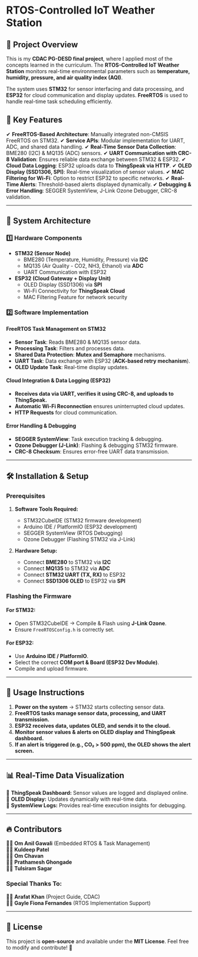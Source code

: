 # RTOS-Controlled IoT Weather Station

## 📌 Project Overview
This is my **CDAC PG-DESD final project**, where I applied most of the concepts learned in the curriculum. The **RTOS-Controlled IoT Weather Station** monitors real-time environmental parameters such as **temperature, humidity, pressure, and air quality index (AQI)**.

The system uses **STM32** for sensor interfacing and data processing, and **ESP32** for cloud communication and display updates. **FreeRTOS** is used to handle real-time task scheduling efficiently.

## 🚀 Key Features
✔ **FreeRTOS-Based Architecture**: Manually integrated non-CMSIS FreeRTOS on STM32.
✔ **Service APIs**: Modular implementation for UART, ADC, and shared data handling.
✔ **Real-Time Sensor Data Collection**: BME280 (I2C) & MQ135 (ADC) sensors.
✔ **UART Communication with CRC-8 Validation**: Ensures reliable data exchange between STM32 & ESP32.
✔ **Cloud Data Logging**: ESP32 uploads data to **ThingSpeak via HTTP**.
✔ **OLED Display (SSD1306, SPI)**: Real-time visualization of sensor values.
✔ **MAC Filtering for Wi-Fi**: Option to restrict ESP32 to specific networks.
✔ **Real-Time Alerts**: Threshold-based alerts displayed dynamically.
✔ **Debugging & Error Handling**: SEGGER SystemView, J-Link Ozone Debugger, CRC-8 validation.

---

## 📡 System Architecture
### **1️⃣ Hardware Components**
- **STM32 (Sensor Node)**
  - BME280 (Temperature, Humidity, Pressure) via **I2C**
  - MQ135 (Air Quality - CO2, NH3, Ethanol) via **ADC**
  - UART Communication with ESP32
- **ESP32 (Cloud Gateway + Display Unit)**
  - OLED Display (SSD1306) via **SPI**
  - Wi-Fi Connectivity for **ThingSpeak Cloud**
  - MAC Filtering Feature for network security

### **2️⃣ Software Implementation**
#### **FreeRTOS Task Management on STM32**
- **Sensor Task**: Reads BME280 & MQ135 sensor data.
- **Processing Task**: Filters and processes data.
- **Shared Data Protection**: **Mutex and Semaphore** mechanisms.
- **UART Task**: Data exchange with ESP32 (**ACK-based retry mechanism**).
- **OLED Update Task**: Real-time display updates.

#### **Cloud Integration & Data Logging (ESP32)**
- **Receives data via UART, verifies it using CRC-8, and uploads to ThingSpeak.**
- **Automatic Wi-Fi Reconnection** ensures uninterrupted cloud updates.
- **HTTP Requests** for cloud communication.

#### **Error Handling & Debugging**
- **SEGGER SystemView**: Task execution tracking & debugging.
- **Ozone Debugger (J-Link)**: Flashing & debugging STM32 firmware.
- **CRC-8 Checksum**: Ensures error-free UART data transmission.

---

## 🛠️ Installation & Setup
### **Prerequisites**
1. **Software Tools Required:**
   - STM32CubeIDE (STM32 firmware development)
   - Arduino IDE / PlatformIO (ESP32 development)
   - SEGGER SystemView (RTOS Debugging)
   - Ozone Debugger (Flashing STM32 via J-Link)

2. **Hardware Setup:**
   - Connect **BME280** to STM32 via **I2C**
   - Connect **MQ135** to STM32 via **ADC**
   - Connect **STM32 UART (TX, RX)** to ESP32
   - Connect **SSD1306 OLED** to ESP32 via **SPI**

### **Flashing the Firmware**
#### **For STM32:**
- Open STM32CubeIDE → Compile & Flash using **J-Link Ozone**.
- Ensure `FreeRTOSConfig.h` is correctly set.

#### **For ESP32:**
- Use **Arduino IDE / PlatformIO**.
- Select the correct **COM port & Board (ESP32 Dev Module)**.
- Compile and upload firmware.

---

## 🎯 Usage Instructions
1. **Power on the system** → STM32 starts collecting sensor data.
2. **FreeRTOS tasks manage sensor data, processing, and UART transmission.**
3. **ESP32 receives data, updates OLED, and sends it to the cloud.**
4. **Monitor sensor values & alerts on OLED display and ThingSpeak dashboard.**
5. **If an alert is triggered (e.g., CO₂ > 500 ppm), the OLED shows the alert screen.**

---

## 📊 Real-Time Data Visualization
📌 **ThingSpeak Dashboard:** Sensor values are logged and displayed online.  
📌 **OLED Display:** Updates dynamically with real-time data.  
📌 **SystemView Logs:** Provides real-time execution insights for debugging.  

---

## 🔥 Contributors
👨‍💻 **Om Anil Gawali** (Embedded RTOS & Task Management)  
👨‍💻 **Kuldeep Patel**  
👨‍💻 **Om Chavan**  
👨‍💻 **Prathamesh Ghongade**  
👨‍💻 **Tulsiram Sagar**  

### **Special Thanks To:**
👨‍🏫 **Arafat Khan** (Project Guide, CDAC)  
👩‍🏫 **Gayle Fiona Fernandes** (RTOS Implementation Support)  

---

## 📝 License
This project is **open-source** and available under the **MIT License**. Feel free to modify and contribute! 🚀

